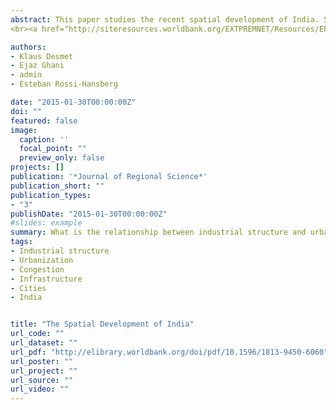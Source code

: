```yaml
---
abstract: This paper studies the recent spatial development of India. Services, and to a lesser extent manufacturing, are increasingly concentrating in high‐density clusters. This stands in contrast with the United States, where in the last decades services have tended to grow fastest in medium‐density locations, such as Silicon Valley. India's experience is not common to all fast‐growing developing economies. The spatial growth pattern of China looks more similar to that in the United States than to that of India. Our findings suggest that certain frictions are keeping medium‐density places in India from growing faster.
<br><a href="http://siteresources.worldbank.org/EXTPREMNET/Resources/EP124.pdf">Economic Premise</a> | <a href="http://www.voxeu.org/article/spatial-disparities-india-have-mumbai-and-chennai-become-too-congested">VoxEU</a> | <a href="http://ideasforindia.in/article.aspx?article_id=237">I4I</a><br> Coverage: <a href="http://www.financialexpress.com/news/column-india-s-other-missing-middle/1197487">Financial Express (India)</a>

authors:
- Klaus Desmet
- Ejaz Ghani
- admin
- Esteban Rossi-Hansberg

date: "2015-01-30T00:00:00Z"
doi: ""
featured: false
image:
  caption: ''
  focal_point: ""
  preview_only: false
projects: []
publication: '*Journal of Regional Science*'
publication_short: ""
publication_types:
- "3"
publishDate: "2015-01-30T00:00:00Z"
#slides: example
summary: What is the relationship between industrial structure and urbanization in India over the past several decades?
tags:
- Industrial structure
- Urbanization
- Congestion
- Infrastructure
- Cities
- India


title: "The Spatial Development of India"
url_code: ""
url_dataset: ""
url_pdf: "http://elibrary.worldbank.org/doi/pdf/10.1596/1813-9450-6060"
url_poster: ""
url_project: ""
url_source: ""
url_video: ""
---
```

